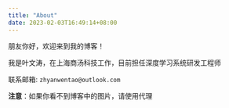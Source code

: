 ```yaml
---
title: "About"
date: 2023-02-03T16:49:14+08:00
---
```


朋友你好，欢迎来到我的博客！

我是叶文涛，在上海商汤科技工作，目前担任深度学习系统研发工程师

联系邮箱: `zhyanwentao@outlook.com`

**注意**：如果你看不到博客中的图片，请使用代理
